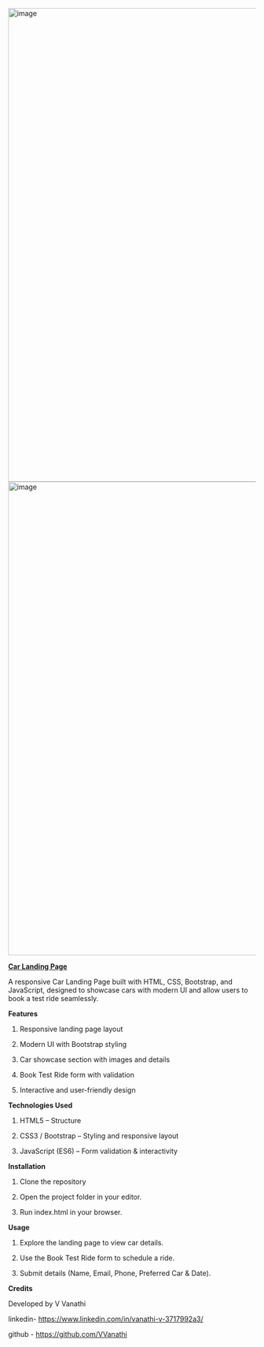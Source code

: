 <img width="1912" height="962" alt="image" src="https://github.com/user-attachments/assets/fd3d6cb0-fb12-4bd2-8b17-15bdf8eb9e9f" />
<img width="1912" height="962" alt="image" src="https://github.com/user-attachments/assets/5c9b5846-d280-4d52-89d6-19591de5058d" />

<u>**Car Landing Page**</u>

A responsive Car Landing Page built with HTML, CSS, Bootstrap, and JavaScript, designed to showcase cars with modern UI and allow users to book a test ride seamlessly.

**Features**

1. Responsive landing page layout

2. Modern UI with Bootstrap styling

3. Car showcase section with images and details

4. Book Test Ride form with validation

5. Interactive and user-friendly design

**Technologies Used**

1. HTML5 – Structure

2. CSS3 / Bootstrap – Styling and responsive layout

3. JavaScript (ES6) – Form validation & interactivity

**Installation**

1. Clone the repository

2. Open the project folder in your editor.

3. Run index.html in your browser.

**Usage**

1. Explore the landing page to view car details.

2. Use the Book Test Ride form to schedule a ride.

3. Submit details (Name, Email, Phone, Preferred Car & Date).

**Credits**

Developed by V Vanathi

linkedin- https://www.linkedin.com/in/vanathi-v-3717992a3/

github - https://github.com/VVanathi

